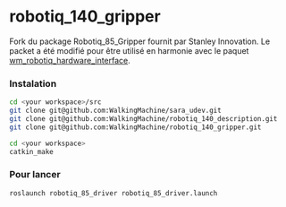 # robotiq_140_gripper
Fork du package Robotiq_85_Gripper fournit par Stanley Innovation.
Le packet a été modifié pour être utilisé en harmonie avec le paquet [wm_robotiq_hardware_interface](https://github.com/WalkingMachine/wm_robotiq_hardware_interface).

### Instalation
```sh
cd <your workspace>/src
git clone git@github.com:WalkingMachine/sara_udev.git
git clone git@github.com:WalkingMachine/robotiq_140_description.git
git clone git@github.com:WalkingMachine/robotiq_140_gripper.git

cd <your workspace>
catkin_make
```
### Pour lancer
```sh
roslaunch robotiq_85_driver robotiq_85_driver.launch
```
